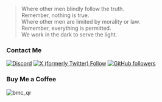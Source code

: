 
> Where other men blindly follow the truth.  
Remember, nothing is true.  
Where other men are limited by morality or law.  
Remember, everything is permitted.  
We work in the dark to serve the light.  

### Contact Me

<a href = "https://discord.gg/UcBxesHhvb"><img alt="Discord" src="https://img.shields.io/discord/1251735619177283614?style=social&logo=discord&label=Pink Banana"></a>
<a href = "https://x.com/crazyphage"><img alt="X (formerly Twitter) Follow" src="https://img.shields.io/twitter/follow/crazyphage?link=https%3A%2F%2Ftwitter.com%2FTk206_"></a>
<a href = "https://github.com/crazywoola"><img alt="GitHub followers" src="https://img.shields.io/github/followers/crazywoola?style=social&logo=github"></a>

### Buy Me a Coffee

![bmc_qr](https://github.com/user-attachments/assets/82471077-a757-43cf-bdef-a583df36f55e)
